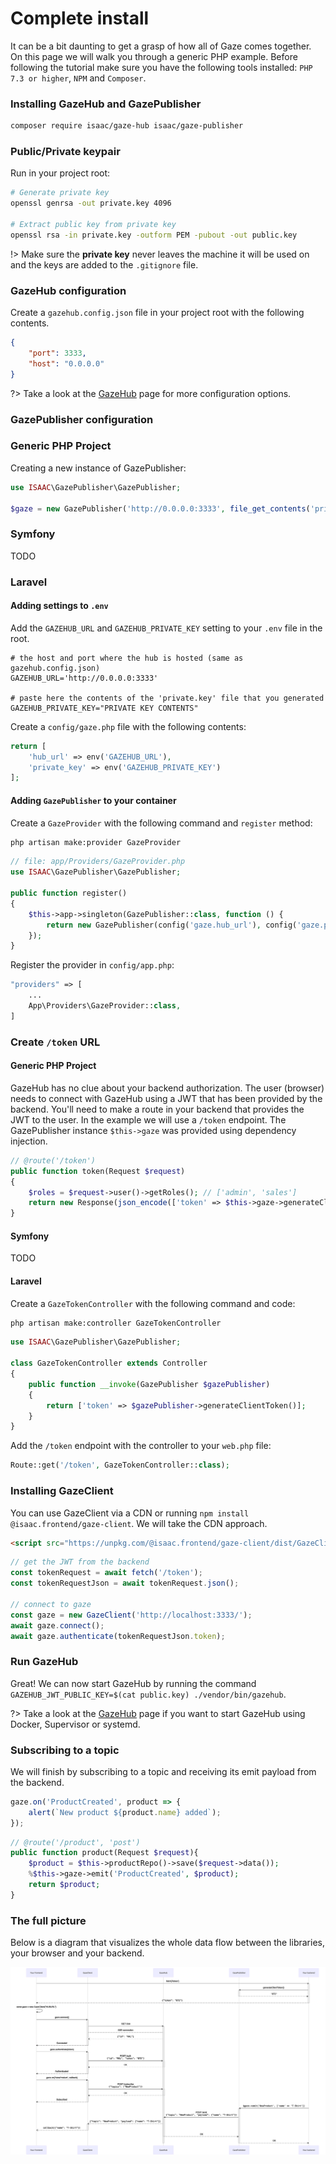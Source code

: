 # Complete install

It can be a bit daunting to get a grasp of how all of Gaze comes together. On this page we will walk you through a generic PHP example. Before following the tutorial make sure you have the following tools installed: `PHP 7.3 or higher`, `NPM` and `Composer`.

### Installing GazeHub and GazePublisher
```bash
composer require isaac/gaze-hub isaac/gaze-publisher
```

### Public/Private keypair

Run in your project root:
```bash
# Generate private key
openssl genrsa -out private.key 4096

# Extract public key from private key
openssl rsa -in private.key -outform PEM -pubout -out public.key
```

!> Make sure the **private key** never leaves the machine it will be used on and the keys are added to the `.gitignore` file.

### GazeHub configuration
Create a `gazehub.config.json` file in your project root with the following contents.
```json
{
    "port": 3333,
    "host": "0.0.0.0"
}
```

?> Take a look at the [GazeHub](gazehub) page for more configuration options.

### GazePublisher configuration

<!-- tabs:start -->

### **Generic PHP Project**

Creating a new instance of GazePublisher:

```php
use ISAAC\GazePublisher\GazePublisher;

$gaze = new GazePublisher('http://0.0.0.0:3333', file_get_contents('private.key'));
```

### **Symfony**

TODO

### **Laravel**


#### Adding settings to `.env`

Add the `GAZEHUB_URL` and `GAZEHUB_PRIVATE_KEY` setting to your `.env` file in the root.

```env
# the host and port where the hub is hosted (same as gazehub.config.json)
GAZEHUB_URL='http://0.0.0.0:3333'

# paste here the contents of the 'private.key' file that you generated
GAZEHUB_PRIVATE_KEY="PRIVATE KEY CONTENTS"
```

Create a `config/gaze.php` file with the following contents:

```php
return [
    'hub_url' => env('GAZEHUB_URL'),
    'private_key' => env('GAZEHUB_PRIVATE_KEY')
];
```

#### Adding `GazePublisher` to your container

Create a `GazeProvider` with the following command and `register` method:

```bash
php artisan make:provider GazeProvider
```

```php
// file: app/Providers/GazeProvider.php
use ISAAC\GazePublisher\GazePublisher;

public function register()
{
    $this->app->singleton(GazePublisher::class, function () {
        return new GazePublisher(config('gaze.hub_url'), config('gaze.private_key'));
    });
}
```

Register the provider in `config/app.php`:
```php
"providers" => [
    ...
    App\Providers\GazeProvider::class,
]
```

<!-- tabs:end -->


### Create `/token` URL

<!-- tabs:start -->

#### **Generic PHP Project**

GazeHub has no clue about your backend authorization. The user (browser) needs to connect with GazeHub using a JWT that has been provided by the backend. You'll need to make a route in your backend that provides the JWT to the user. In the example we will use a `/token` endpoint. The GazePublisher instance `$this->gaze` was provided using dependency injection.

```php
// @route('/token')
public function token(Request $request)
{
    $roles = $request->user()->getRoles(); // ['admin', 'sales']
    return new Response(json_encode(['token' => $this->gaze->generateClientToken($roles)]));
}

```

#### **Symfony**

TODO

#### **Laravel**

Create a `GazeTokenController` with the following command and code:

```bash
php artisan make:controller GazeTokenController
```

```php
use ISAAC\GazePublisher\GazePublisher;

class GazeTokenController extends Controller
{
    public function __invoke(GazePublisher $gazePublisher)
    {
        return ['token' => $gazePublisher->generateClientToken()];
    }
}
```

Add the `/token` endpoint with the controller to your `web.php` file:
```php
Route::get('/token', GazeTokenController::class);
```

<!-- tabs:end -->



### Installing GazeClient

You can use GazeClient via a CDN or running `npm install @isaac.frontend/gaze-client`. We will take the CDN approach.

```html
<script src="https://unpkg.com/@isaac.frontend/gaze-client/dist/GazeClient.js"></script>
```

```js
// get the JWT from the backend
const tokenRequest = await fetch('/token');
const tokenRequestJson = await tokenRequest.json();

// connect to gaze
const gaze = new GazeClient('http://localhost:3333/');
await gaze.connect();
await gaze.authenticate(tokenRequestJson.token);
```

### Run GazeHub

Great! We can now start GazeHub by running the command `GAZEHUB_JWT_PUBLIC_KEY=$(cat public.key) ./vendor/bin/gazehub`.

?> Take a look at the [GazeHub](gazehub) page if you want to start GazeHub using Docker, Supervisor or systemd.

### Subscribing to a topic

We will finish by subscribing to a topic and receiving its emit payload from the backend.

```js
gaze.on('ProductCreated', product => {
    alert(`New product ${product.name} added`);
});
```

```php
// @route('/product', 'post')
public function product(Request $request){
    $product = $this->productRepo()->save($request->data());
    %$this->gaze->emit('ProductCreated', $product);
    return $product;
}
```

### The full picture

Below is a diagram that visualizes the whole data flow between the libraries, your browser and your backend.

![Diagram](diagram.svg)